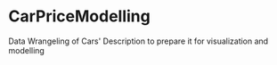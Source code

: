 # CarPriceModelling
Data Wrangeling of Cars' Description to prepare it for visualization and modelling
